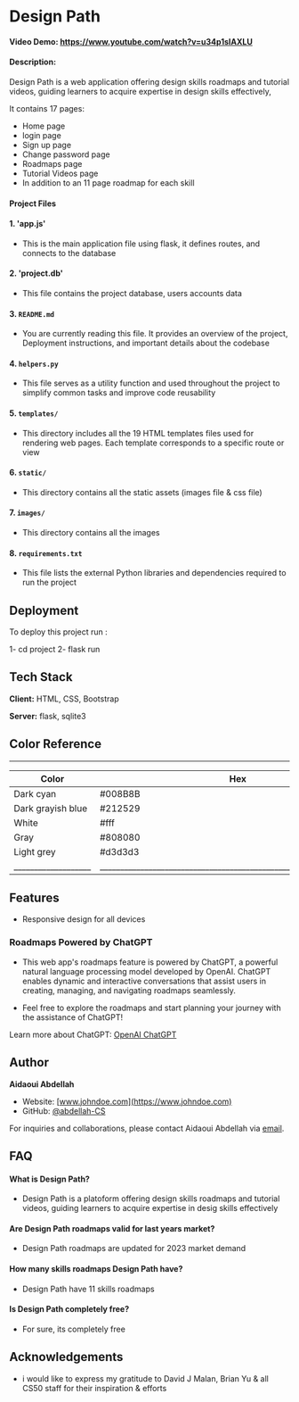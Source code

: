 # Design Path

#### Video Demo:  https://www.youtube.com/watch?v=u34p1sIAXLU
#### Description:

Design Path is a web application offering design skills roadmaps and tutorial videos, guiding
learners to acquire expertise in design skills effectively,

It contains 17 pages:
- Home page
- login page
- Sign up page
- Change password page
- Roadmaps page
- Tutorial Videos page
- In addition to an 11 page roadmap for each skill

#### Project Files

#### 1. 'app.js'

- This is the main application file using flask, it defines routes, and connects to the database

#### 2. 'project.db'

- This file contains the project database, users accounts data

#### 3. `README.md`

- You are currently reading this file. It provides an overview of the project, Deployment instructions, and important details about the codebase

#### 4. `helpers.py`

- This file serves as a utility function and used throughout the project to simplify common tasks and improve code reusability

#### 5. `templates/`

- This directory includes all the 19 HTML templates files used for rendering web pages. Each template corresponds to a specific route or view

#### 6. `static/`

- This directory contains all the static assets (images file & css file)

#### 7. `images/`

- This directory contains all the images

#### 8. `requirements.txt`

- This file lists the external Python libraries and dependencies required to run the project


## Deployment

To deploy this project run :

1- cd project
2- flask run


## Tech Stack

**Client:** HTML, CSS, Bootstrap

**Server:** flask, sqlite3

## Color Reference
__________________________________________________________________________________________
| Color             | Hex                                                                |
| ----------------- | ------------------------------------------------------------------ |
| Dark cyan         | #008B8B                                                            |
| Dark grayish blue | #212529                                                            |
| White             | #fff                                                               |
| Gray              | #808080                                                            |
| Light grey        | #d3d3d3                                                            |
|___________________|____________________________________________________________________|

## Features

- Responsive design for all devices

### Roadmaps Powered by ChatGPT

- This web app's roadmaps feature is powered by ChatGPT, a powerful natural language processing model developed by OpenAI. ChatGPT enables dynamic and interactive conversations that assist users in creating, managing, and navigating roadmaps seamlessly.

- Feel free to explore the roadmaps and start planning your journey with the assistance of ChatGPT!

Learn more about ChatGPT: [OpenAI ChatGPT](https://openai.com/chatgpt)

## Author

**Aidaoui Abdellah**
- Website: [www.johndoe.com](https://www.johndoe.com)
- GitHub: [@abdellah-CS](https://github.com/abdellah-CS)


For inquiries and collaborations, please contact Aidaoui Abdellah via [email](mailto:aidaoui.abdellah.05@gmail.com).

## FAQ

#### What is Design Path?

- Design Path is a platoform offering design skills roadmaps and tutorial videos, guiding learners to acquire expertise in desig skills effectively

#### Are Design Path roadmaps valid for last years market?

- Design Path roadmaps are updated for 2023 market demand

#### How many skills roadmaps Design Path have?

- Design Path have 11 skills roadmaps

#### Is Design Path completely free?

- For sure, its completely free
## Acknowledgements

- i would like to express my gratitude to David J Malan, Brian Yu & all CS50 staff for their inspiration & efforts